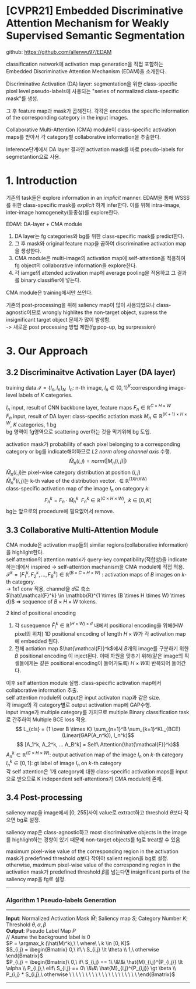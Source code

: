 # [CVPR21] Embedded Discriminative Attention Mechanism for Weakly Supervised Semantic Segmentation

github: https://github.com/allenwu97/EDAM

classification network에 activation map generation을 직접 포함하는 Embedded Discriminative Attention Mechanism (EDAM)을 소개한다.   

Discriminative Activation (DA) layer: segmentation을 위한 class-specific pixel level pseudo-labels에 사용되는 "series of normalized class-specific mask"를 생성.  

그 후 feature map과 mask가 곱해진다. 각각은 encodes the specific information of the corresponding category in the input images.  

Collaborative Multi-Attention (CMA) module이 class-specific activation maps를 받아서 각 category별 collaborative information을 추출한다.   

Inference단계에서 DA layer 결과인 activation mask를 바로 pseudo-labels for segmetantion으로 사용.  

# 1. Introduction
기존의 task들은 explore information in an $\mathit{implicit}$ manner. 
EDAM을 통해 WSSS를 위한 class-specific mask를 $\mathit{explicit}$ 하게 infer한다. 이를 위해 intra-image, inter-image homogeneity(동종성)를 explore한다.   

EDAM: DA-layer + CMA module  

1. DA layer는 fg categories와 bg를 위한 class-specific mask를 predict한다.  
2. 그 후 mask와 original feature map을 곱하여 discriminative activation map을 생성한다.  
3. CMA module은 multi-image의 activation map에 self-attention을 적용하여 fg object의 collaborative information을 explore한다.  
4. 각 iamge의 attended activation map에 average pooling을 적용하고 그 결과를 binary classifier에 넣는다. 

CMA module은 training에서만 쓰인다.  

기존의 post-processing을 위해 saliency map이 많이 사용되었으나 class-agnostic이므로 wrongly highlites the non-target object, supress the insignificant target object 문제가 많이 발생함.  
-> 새로운 post processing 방법 제안(fg pop-up, bg surpression)  

# 3. Our Approach
## 3.2 Discriminaitve Activation Layer (DA layer)
training data $\mathcal{I} = \{I_n, l_n\}_N\ \ I_n$: n-th image, $l_n \in \{0, 1\}^K$:corresponding image-level labels of $K$ categories.  

$I_n$ input, result of CNN backbone layer, feature maps $F_n \in \mathbb{R}^{C \times H \times W}$  
$F_n$ input, result of DA layer: class-specific actiation mask $M_n \in \mathbb{R}^{(K+1) \times H \times W}$, $K$ categories, 1 bg    
bg 영역이 fg영역으로 scattering over하는 것을 막기위해 bg 도입.  

activation mask가 probability of each pixel belonging to a corresponding category or bg를 indicate해야하므로 $L2\ norm\ along\ channel\ axis$ 수행.  
$$\hat{M}_n(i, j) = norm(\left| M_n(i, j)\right|)$$
$\hat{M}_n(i, j)$는 pixel-wise category distribution at position $(i, j)$  
$\hat{M}_n^k(i, j)$는 k-th value of the distribution vector.  $\in \mathbb{R}^{(1 X H X W)}$  
class-specific activation map of the image $I_n$ on category $k$: 
$$F_n^k = F_n \cdot \hat{M}_n^k\ \ F_n^k \in \mathbb{R}^{(C \times H \times W)},\ \ k \in [0, K]$$
bg는 앞으로의 procedure에 필요없어서 remove.  

## 3.3 Collaborative Multi-Attention Module
CMA module은 activation map들의 similar regions(collaborative information)을 highlight한다.  
self attention의 attention matrix가 query-key compatibility(적합성)을 indicate하는데에서 inspired -> self-attention machanism을 CMA module에 직접 적용.  
$\mathcal{F}^k = [F_1^k, F_2^k, ..., F_B^k] \in \mathbb{R}^{(B \times C \times H \times W)}$ : activation maps of $B$ images on $k$-th category.  
-> 1x1 conv 적용, channel을 $d$로 축소  
$\hat{\mathcal{F}^k} \in \mathbb{R}^{1 \times (B \times H \times W) \times d}$ => sequence of $B \times H \times W$ tokens.  

2 kind of positional encoding   
1. 각 susequence $\hat{F}_i^k \in \mathbb{R}^{(H \times W) \times d}$ 내에서 positional encoding을 위해(HW pixel의 위치) 1D positional encoding of length $H \times W$가 각 activation map에 embedded 된다.  
2. 전체 actiation map $\hat{\mathcal{F}}^k$에서 $B$개의 image를 구분하기 위한 $B$ positional encoding 이 inject된다. 이때 차원을 맞추기 위해(같은 image의 픽셀들에게는 같은 positional encoding이 들어가도록) $H\times W$회 반복되어 들어간다.  

이후 self attention module 실행. class-specific activation map에서 collaborative information 추출.  
self attention module의 output은 input activaton map과 같은 size.  
각 image의 각 category별로 output activation map에 GAP수행.  
input image가 multiple category를 가지므로 multiple Binary classification task로 간주하여 Multiple BCE loss 적용.  
$$ L_{cls} = {1 \over B \times K} \sum_{n=1}^B \sum_{k=1}^KL_{BCE}(Linear(GAP(A_n^k)), l_n^k)$$
$$ [A_1^k, A_2^k, ... A_B^k] = Self\ Attention(\hat{\mathcal{F}}^k)$$
$A_n^k \in \mathbb{R}^(C \times H\times W)$: output activation map of the image $I_n$ on $k$-th category  
$l_n^k \in [0, 1]$: gt label of image $I_n$ on $k$-th category  
각 self attention은 1개 category에 대한 class-specific activation maps를 input으로 받으므로 K independent self-attentions가 CMA module에 존재.  

## 3.4 Post-processing
saliency map을 image에서 [0, 255]사이 value로 extract하고 threshold $\theta$보다 작으면 bg로 설정.  

saliency map은 class-agnostic하고 most discriminative objects in the image를 highlight하는 경향이 있기 때문에 non-target objects를 fg로 treat할 수 있음  

maximum pixel-wise value of the corresponding region in the activation mask가 predefined threshold $\alpha$보다 작아야 salient region을 bg로 설정.  
otherwise, maximum pixel-wise value of the corresponding region in the activation mask가 predefined threshold $\beta$를 넘는다면 insignificant parts of the saliency map을 fg로 설정.  
________________
### Algorithm 1 Pseudo-labels Generation
______________
$\boldsymbol{Input}$: Normalized Activation Mask $\hat{M}$; Saliency map $S$; Category Number $K$; Threshold $\theta, \alpha, \beta$  
$\boldsymbol{Output}$: Pseudo Label Map $P$  
// Asume the background label is 0  
$P = \argmax_k (\hat(M)^k),\ \  where\ \  k \in [0, K]$  
$S_{i,j} = \begin{Bmatrix} 0,\ if\ \ S_{i,j} \lt \theta \\ 1,\ otherwise \end{Bmatrix}$  
$P_{i,j} = \begin{Bmatrix}\ 0,\ if\ S_{i,j} == 1\ \&\&\ \hat{M}_{i,j}^{P_{i,j}} \lt \alpha \\ P_{i,j},\ elif\ S_{i,j} == 0\ \&\&\ \hat{M}_{i,j}^{P_{i,j}} \gt \beta \\ P_{i,j} * S_{i,j},\ otherwise \ \ \ \ \ \ \ \ \ \ \ \ \ \ \ \ \ \ \ \ \ \end{Bmatrix}$  
__________________________
